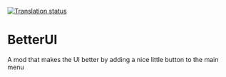 [![Translation status](http://translate.faby.dev/widget/ror2/betterui/svg-badge.svg)](http://translate.faby.dev/engage/ror2/)

# BetterUI

A mod that makes the UI better by adding a nice little button to the main menu
